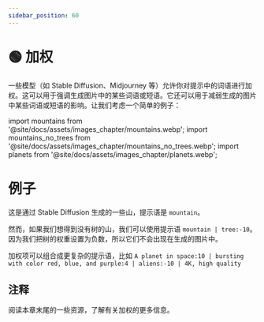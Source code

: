 ```yaml
---
sidebar_position: 60
---
```


# 🟢 加权

一些模型（如 Stable Diffusion、Midjourney 等）允许你对提示中的词语进行加权。这可以用于强调生成图片中的某些词语或短语。它还可以用于减弱生成的图片中某些词语或短语的影响。让我们考虑一个简单的例子：

import mountains from '@site/docs/assets/images_chapter/mountains.webp';
import mountains_no_trees from '@site/docs/assets/images_chapter/mountains_no_trees.webp';
import planets from '@site/docs/assets/images_chapter/planets.webp';

# 例子

这是通过 Stable Diffusion 生成的一些山，提示语是 `mountain`。

<div style={{textAlign: 'center'}}>
  <LazyLoadImage src={mountains} style={{width: "350px"}} />
</div>

然而，如果我们想得到没有树的山，我们可以使用提示语 `mountain | tree:-10`。因为我们把树的权重设置为负数，所以它们不会出现在生成的图片中。

<div style={{textAlign: 'center'}}>
  <LazyLoadImage src={mountains_no_trees} style={{width: "350px"}} />
</div>

加权项可以组合成更复杂的提示语，比如 
`A planet in space:10 | bursting with color red, blue, and purple:4 | aliens:-10 | 4K, high quality`

<div style={{textAlign: 'center'}}>
  <LazyLoadImage src={planets} style={{width: "350px"}} />
</div>

## 注释

阅读本章末尾的一些资源，了解有关加权的更多信息。
